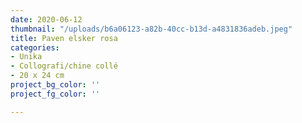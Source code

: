 ```yaml
---
date: 2020-06-12
thumbnail: "/uploads/b6a06123-a82b-40cc-b13d-a4831836adeb.jpeg"
title: Paven elsker rosa
categories:
- Unika
- Collografi/chine collé
- 20 x 24 cm
project_bg_color: ''
project_fg_color: ''

---
```

